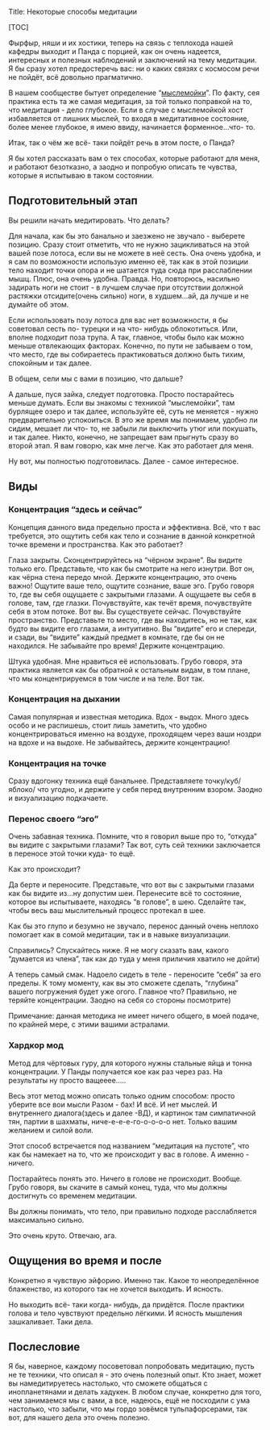 Title: Некоторые способы медитации

[TOC]

Фырфыр, няши и их хостики, теперь на связь с теплохода нашей кафедры выходит и Панда с порцией, как он очень надеется, интересных и полезных наблюдений и заключений на тему медитации. Я бы сразу хотел предостеречь вас: ни о каких связях с космосом речи не пойдёт, всё довольно прагматично.

В нашем сообществе бытует определение “[мыслемойки](/meditatsiia/myslemoika)”. По факту, сея практика есть та же самая медитация, за той только поправкой на то, что медитация - дело глубокое. Если в случае с мыслемойкой хост избавляется от лишних мыслей, то входя в медитативное состояние, более менее глубокое, я имею ввиду, начинается форменное…что- то.

Итак, так о чём же всё- таки пойдёт речь в этом посте, о Панда?

Я бы хотел рассказать вам о тех способах, которые работают для меня, и работают безотказно, а заодно и попробую описать те чувства, которые я испытываю в таком состоянии.

## Подготовительный этап

Вы решили начать медитировать. Что делать?

Для начала, как бы это банально и заезжено не звучало - выберете позицию. Сразу стоит отметить, что не нужно зацикливаться на этой вашей позе лотоса, если вы не можете в неё сесть. Она очень удобна, и я сам по возможности использую именно её, так как в этой позиции тело находит точки опора и не шатается туда сюда при расслаблении мышц. Плюс, она очень удобна. Правда. Но, повторюсь, насильно задирать ноги не стоит - в лучшем случае при отсутствии должной растяжки отсидите(очень сильно) ноги, в худшем…ай, да лучше и не думайте об этом.

Если использовать позу лотоса для вас нет возможности, я бы советовал сесть по- турецки и на что- нибудь облокотиться. Или, вполне подходит поза трупа. А так, главное, чтобы было как можно меньше отвлекающих факторах. Конечно, по пути не забываем о том, что место, где вы собираетесь практиковаться должно быть тихим, спокойным и так далее.

В общем, сели мы с вами в позицию, что дальше?

А дальше, пуся зайка, следует подготовка. Просто постарайтесь меньше думать. Если вы знакомы с техникой “мыслемойки”, там бурлящее озеро и так далее, используйте её, суть не меняется - нужно предварительно успокоиться. В это же время мы понимаем, удобно ли сидим, мешает ли что- то, не забыли ли выключить утюг или покушать, и так далее. Никто, конечно, не запрещает вам прыгнуть сразу во второй этап. Я вам говорю, как мне легче. Как это работает для меня.

Ну вот, мы полностью подготовилась. Далее - самое интересное.

## Виды

### Концентрация “здесь и сейчас”

Концепция данного вида предельно проста и эффективна. Всё, что т вас требуется, это ощутить себя как тело и сознание в данной конкретной точке времени и пространства. Как это работает?

Глаза закрыты. Сконцентрируйтесь на “чёрном экране”. Вы видите только его. Представьте, что как бы смотрите на него изнутри. Вот он, как чёрна стена передо мной. Держите концентрацию, это очень важно! Ощутите ваше тело, ощутите сознание, ваше эго. Грубо говоря то, где вы себя ощущаете с закрытыми глазами. А ощущаете вы себя в голове, там, где глазки. Почувствуйте, как течёт время, почувствуйте себя в этом потоке. Вот вы. Вы существуете сейчас. Почувствуйте пространство. Представьте то место, где вы находитесь, но не так, как будто вы видите его глазами, а интуитивно. Вы “видите” его и спереди, и сзади, вы “видите” каждый предмет в комнате, где бы он не находился. Не забывайте про время! Держите концентрацию.

Штука удобная. Мне нравиться её использовать. Грубо говоря, эта практика является как бы обратной к остальным видам, в том плане, что мы концентрируемся в том числе и на теле. Вот так.

### Концентрация на дыхании

Самая популярная и известная методика. Вдох - выдох. Много здесь особо и не распишешь, стоит лишь заметить, что удобно концентрироваться именно на воздухе, проходящем через ваши ноздри на вдохе и на выдохе. Не забывайтесь, держите концентрацию!

### Концентрация на точке

Сразу вдогонку техника ещё банальнее. Представляете точку/куб/яблоко/ что угодно, и держите у себя перед внутренним взором. Заодно и визуализацию подкачаете.

### Перенос своего “эго”

Очень забавная техника. Помните, что я говорил выше про то, “откуда” вы видите с закрытыми глазами? Так вот, суть сей техники заключается в переносе этой точки куда- то ещё.

Как это происходит?

Да берте и переносите. Представьте, что вот вы с закрытыми глазами как бы видите из…ну допустим шеи. Перенесите всё то состояние, которое вы испытываете, находясь “в голове”, в шею. Сделайте так, чтобы весь ваш мыслительный процесс протекал в шее.

Как бы это глупо и безумно не звучало, перенос данный очень неплохо помогает как в сомой медитации, так и в навыке визуализации.

Справились? Спускайтесь ниже. Я не могу сказать вам, какого “думается из члена”, так как до туда у меня приличия хватило не дойти)

А теперь самый смак. Надоело сидеть в теле - переносите “себя” за его пределы. К тому моменту, как вы это сможете сделать, “глубина” вашего погружения будет уже огого. Главное что? Правильно, не теряйте концентрации. Заодно на себя со стороны посмотрите)

Примечание: данная методика не имеет ничего общего, в моей подаче, по крайней мере, с этими вашими астралами.

### Хардкор мод

Метод для чёртовых гуру, для которого нужны стальные яйца и тонна концентрации. У Панды получается кое как раз через раз. На результаты ну просто ващееее…..

Весь этот метод можно описать только одним способом: просто уберите все вои мысли Разом - бах! И всё. И нет мыслей. И внутреннего диалога(здесь и далее -ВД), и картинок там симпатичной тян, партии в шахматы, ниче-е-е-е-го-о-о-о-о нет. Только вашим желанием и силой воли.

Этот способ встречается под названием “медитация на пустоте”, что как бы намекает на то, что же происходит у вас в голове. А именно - ничего.

Постарайтесь понять это. Ничего в голове не происходит. Вообще. Грубо говоря, вы скачите в самый конец, туда, что мы должны достигнуть со временем медитации.

Вы должны понимать, что тело, при правильно подходе расслабляется максимально сильно.

Это очень круто. Отвечаю, ага.

## Ощущения во время и после

Конкретно я чувствую эйфорию. Именно так. Какое то неопределённое блаженство, из которого так не хочется выходить. И ясность.

Но выходить всё- таки когда- нибудь, да придётся. После практики голова и тело чувствуют предельно лёгкими. И ясность мышления зашкаливает. Таки дела.

## Послесловие

Я бы, наверное, каждому посоветовал попробовать медитацию, пусть не те техники, что описал я - это очень полезный опыт. Кто знает, может вы намедитируетесь настолько, что сможете общаться с инопланетянами и делать хадукен. В любом случае, конкретно для того, чем занимаемся мы с вами, а все, надеюсь, ещё не посходили с ума настолько, что забыли, что мы гордо зовёмся тульпафорсерами, так вот, для нашего дела это очень полезно.
